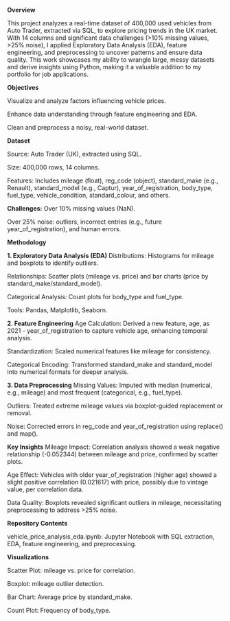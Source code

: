 
**Overview**

This project analyzes a real-time dataset of 400,000 used vehicles from Auto Trader, extracted via SQL, to explore pricing trends in the UK market. With 14 columns and significant data challenges (>10% missing values, >25% noise), I applied Exploratory Data Analysis (EDA), feature engineering, and preprocessing to uncover patterns and ensure data quality. This work showcases my ability to wrangle large, messy datasets and derive insights using Python, making it a valuable addition to my portfolio for job applications.


**Objectives**

Visualize and analyze factors influencing vehicle prices.

Enhance data understanding through feature engineering and EDA.

Clean and preprocess a noisy, real-world dataset.

**Dataset**

Source: Auto Trader (UK), extracted using SQL.

Size: 400,000 rows, 14 columns.

Features: Includes mileage (float), reg_code (object), standard_make (e.g., Renault), standard_model (e.g., Captur), year_of_registration, body_type, fuel_type, vehicle_condition, standard_colour, and others.


**Challenges:**
Over 10% missing values (NaN).

Over 25% noise: outliers, incorrect entries (e.g., future year_of_registration), and human errors.


**Methodology**

**1. Exploratory Data Analysis (EDA)**
Distributions: Histograms for mileage and boxplots to identify outliers.

Relationships: Scatter plots (mileage vs. price) and bar charts (price by standard_make/standard_model).

Categorical Analysis: Count plots for body_type and fuel_type.

Tools: Pandas, Matplotlib, Seaborn.

**2. Feature Engineering**
Age Calculation: Derived a new feature, age, as 2021 - year_of_registration to capture vehicle age, enhancing temporal analysis.

Standardization: Scaled numerical features like mileage for consistency.

Categorical Encoding: Transformed standard_make and standard_model into numerical formats for deeper analysis.

**3. Data Preprocessing**
Missing Values: Imputed with median (numerical, e.g., mileage) and most frequent (categorical, e.g., fuel_type).

Outliers: Treated extreme mileage values via boxplot-guided replacement or removal.

Noise: Corrected errors in reg_code and year_of_registration using replace() and map().

**Key Insights**
Mileage Impact: Correlation analysis showed a weak negative relationship (-0.052344) between mileage and price, confirmed by scatter plots.

Age Effect: Vehicles with older year_of_registration (higher age) showed a slight positive correlation (0.021617) with price, possibly due to vintage value, per correlation data.

Data Quality: Boxplots revealed significant outliers in mileage, necessitating preprocessing to address >25% noise.

**Repository Contents**

vehicle_price_analysis_eda.ipynb: Jupyter Notebook with SQL extraction, EDA, feature engineering, and preprocessing.

**Visualizations**

Scatter Plot: mileage vs. price for correlation.

Boxplot: mileage outlier detection.

Bar Chart: Average price by standard_make.

Count Plot: Frequency of body_type.



